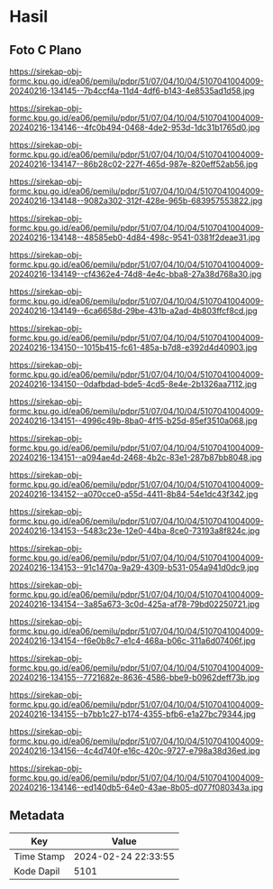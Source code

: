 # Hasil

## Foto C Plano

https://sirekap-obj-formc.kpu.go.id/ea06/pemilu/pdpr/51/07/04/10/04/5107041004009-20240216-134145--7b4ccf4a-11d4-4df6-b143-4e8535ad1d58.jpg

https://sirekap-obj-formc.kpu.go.id/ea06/pemilu/pdpr/51/07/04/10/04/5107041004009-20240216-134146--4fc0b494-0468-4de2-953d-1dc31b1765d0.jpg

https://sirekap-obj-formc.kpu.go.id/ea06/pemilu/pdpr/51/07/04/10/04/5107041004009-20240216-134147--86b28c02-227f-465d-987e-820eff52ab56.jpg

https://sirekap-obj-formc.kpu.go.id/ea06/pemilu/pdpr/51/07/04/10/04/5107041004009-20240216-134148--9082a302-312f-428e-965b-683957553822.jpg

https://sirekap-obj-formc.kpu.go.id/ea06/pemilu/pdpr/51/07/04/10/04/5107041004009-20240216-134148--48585eb0-4d84-498c-9541-0381f2deae31.jpg

https://sirekap-obj-formc.kpu.go.id/ea06/pemilu/pdpr/51/07/04/10/04/5107041004009-20240216-134149--cf4362e4-74d8-4e4c-bba8-27a38d768a30.jpg

https://sirekap-obj-formc.kpu.go.id/ea06/pemilu/pdpr/51/07/04/10/04/5107041004009-20240216-134149--6ca6658d-29be-431b-a2ad-4b803ffcf8cd.jpg

https://sirekap-obj-formc.kpu.go.id/ea06/pemilu/pdpr/51/07/04/10/04/5107041004009-20240216-134150--1015b415-fc61-485a-b7d8-e392d4d40903.jpg

https://sirekap-obj-formc.kpu.go.id/ea06/pemilu/pdpr/51/07/04/10/04/5107041004009-20240216-134150--0dafbdad-bde5-4cd5-8e4e-2b1326aa7112.jpg

https://sirekap-obj-formc.kpu.go.id/ea06/pemilu/pdpr/51/07/04/10/04/5107041004009-20240216-134151--4996c49b-8ba0-4f15-b25d-85ef3510a068.jpg

https://sirekap-obj-formc.kpu.go.id/ea06/pemilu/pdpr/51/07/04/10/04/5107041004009-20240216-134151--a094ae4d-2468-4b2c-83e1-287b87bb8048.jpg

https://sirekap-obj-formc.kpu.go.id/ea06/pemilu/pdpr/51/07/04/10/04/5107041004009-20240216-134152--a070cce0-a55d-4411-8b84-54e1dc43f342.jpg

https://sirekap-obj-formc.kpu.go.id/ea06/pemilu/pdpr/51/07/04/10/04/5107041004009-20240216-134153--5483c23e-12e0-44ba-8ce0-73193a8f824c.jpg

https://sirekap-obj-formc.kpu.go.id/ea06/pemilu/pdpr/51/07/04/10/04/5107041004009-20240216-134153--91c1470a-9a29-4309-b531-054a941d0dc9.jpg

https://sirekap-obj-formc.kpu.go.id/ea06/pemilu/pdpr/51/07/04/10/04/5107041004009-20240216-134154--3a85a673-3c0d-425a-af78-79bd02250721.jpg

https://sirekap-obj-formc.kpu.go.id/ea06/pemilu/pdpr/51/07/04/10/04/5107041004009-20240216-134154--f6e0b8c7-e1c4-468a-b06c-311a6d07406f.jpg

https://sirekap-obj-formc.kpu.go.id/ea06/pemilu/pdpr/51/07/04/10/04/5107041004009-20240216-134155--7721682e-8636-4586-bbe9-b0962deff73b.jpg

https://sirekap-obj-formc.kpu.go.id/ea06/pemilu/pdpr/51/07/04/10/04/5107041004009-20240216-134155--b7bb1c27-b174-4355-bfb6-e1a27bc79344.jpg

https://sirekap-obj-formc.kpu.go.id/ea06/pemilu/pdpr/51/07/04/10/04/5107041004009-20240216-134156--4c4d740f-e16c-420c-9727-e798a38d36ed.jpg

https://sirekap-obj-formc.kpu.go.id/ea06/pemilu/pdpr/51/07/04/10/04/5107041004009-20240216-134146--ed140db5-64e0-43ae-8b05-d077f080343a.jpg


## Metadata

| Key        | Value               |
| ---------- | ------------------- |
| Time Stamp | 2024-02-24 22:33:55 |
| Kode Dapil | 5101                |



